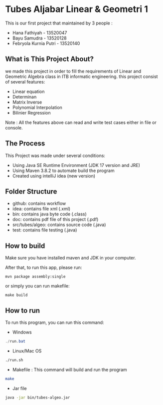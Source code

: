 # Tubes Aljabar Linear & Geometri 1

This is our first project that maintained by 3 people :
* Hana Fathiyah - 13520047
* Bayu Samudra - 13520128
* Febryola Kurnia Putri - 13520140

## What is This Project About?
we made this project in order to fill the requirements of Linear and Geometric Algebra class in ITB
informatic engineering. this project consist of several features:

* Linear equation
* Determinan
* Matrix Inverse
* Polynomial Interpolation
* Bilinier Regression

Note : All the features above can read and write test cases either in file or console.

## The Process
This Project was made under several conditions:
* Using Java SE Runtime Environment (JDK 17 version and JRE)
* Using Maven 3.8.2 to automate build the program
* Created using intelliJ idea (new version)

## Folder Structure
* github: contains workflow
* idea: contains file xml (.xml)
* bin: contains java byte code (.class)
* doc: contains pdf file of this project (.pdf)
* src/tubes/algeo: contains source code (.java)
* test: contains file testing (.java)

## How to build
Make sure you have installed maven and JDK in your computer.

After that, to run this app, please run:
```shell
mvn package assembly:single
```
or simply you can run makefile:
```shell
make build
```

## How to run
To run this program, you can run this command:
* Windows
```powershell
./run.bat
```

* Linux/Mac OS
```bash
./run.sh
```

* Makefile : This command will build and run the program
```bash
make
```

* Jar file
```bash
java -jar bin/tubes-algeo.jar
```
